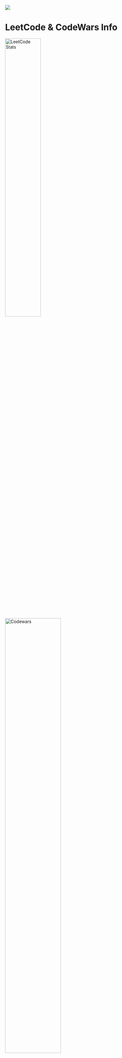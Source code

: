 
![](https://komarev.com/ghpvc/?username=AbdoEbrahim0&color=brightgreen)

# LeetCode & CodeWars Info 

<!--
![LeetCode Stats](https://leetcard.jacoblin.cool/abdoebrahim0?theme=dark&font=Martel%20Sans&ext=heatmap) 
![Codewars](https://github.r2v.ch/codewars?user=AbdoEbrahim0&top_languages=true&theme=gradient&animation=true)
-->
<img src="https://leetcard.jacoblin.cool/abdoebrahim0?theme=dark&font=Martel%20Sans&ext=heatmap" alt="LeetCode Stats" width="48%"/> <img src="https://github.r2v.ch/codewars?user=AbdoEbrahim0&top_languages=true&theme=gradient&animation=true" alt="Codewars" width="60%"/>

# GitHub Info 
![GitHub Stats](https://github-readme-stats.vercel.app/api?username=AbdoEbrahim0&theme=default&show_icons=true&hide_border=true&count_private=true)
![GitHub Stats](https://github-readme-stats.vercel.app/api/top-langs/?username=AbdoEbrahim0&theme=default&show_icons=true&hide_border=true&layout=compact)
![GitHub Streak](https://streak-stats.demolab.com/?user=AbdoEbrahim0&theme=dark)


## Stats📈
<p align="center">
<img width="40%" src="https://github-readme-stats.vercel.app/api/top-langs?username=AbdoEbrahim0&show_icons=true&theme=default&title_color=ff8000&text_color=ffffff&bg_color=6a6a6a&locale=en&layout=compact&hide_border=true" alt="#your-username" /> 
<img width="52%" src="https://github-readme-stats.vercel.app/api?username=AbdoEbrahim0&show_icons=true&theme=default&title_color=ff8000&text_color=ffffff&bg_color=6a6a6a&locale=en&hide_border=true" alt="#your-username" />
<img width="48%" src="https://github-readme-streak-stats.herokuapp.com/?user=AbdoEbrahim0&theme=highcontrast&hide_border=true" alt="#AbdoEbrahim0's Streak" />
</p>

<!--
<img src="https://streak-stats.demolab.com?user=AbdoEbrahim0&theme=default&hide_border=true" alt="AbdoEbrahim0's Streak in Github" />
--> 

 # Contribution Graph Activity
![GitHub Activity Graph](https://activity-graph.herokuapp.com/graph?username=AbdoEbrahim0&theme=dracula&hide_border=true)

<!--
**AbdoEbrahim0/AbdoEbrahim0** is a ✨ _special_ ✨ repository because its `README.md` (this file) appears on your GitHub profile.

Here are some ideas to get you started:

- 🔭 I’m currently working on ...
- 🌱 I’m currently learning ...
- 👯 I’m looking to collaborate on ...
- 🤔 I’m looking for help with ...
- 💬 Ask me about ...
- 📫 How to reach me: ...
- 😄 Pronouns: ...
- ⚡ Fun fact: ...
-->
